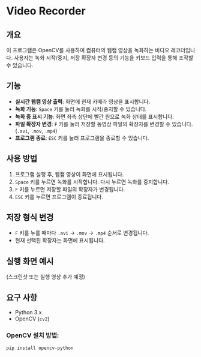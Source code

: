 # Video Recorder

## 개요
이 프로그램은 OpenCV를 사용하여 컴퓨터의 웹캠 영상을 녹화하는 비디오 레코더입니다. 사용자는 녹화 시작/중지, 저장 확장자 변경 등의 기능을 키보드 입력을 통해 조작할 수 있습니다.

## 기능
- **실시간 웹캠 영상 출력**: 화면에 현재 카메라 영상을 표시합니다.
- **녹화 기능**: `Space` 키를 눌러 녹화를 시작/중지할 수 있습니다.
- **녹화 중 표시 기능**: 화면 좌측 상단에 빨간 원으로 녹화 상태를 표시합니다.
- **파일 확장자 변경**: `F` 키를 눌러 저장할 동영상 파일의 확장자를 변경할 수 있습니다. (`.avi`, `.mov`, `.mp4`)
- **프로그램 종료**: `ESC` 키를 눌러 프로그램을 종료할 수 있습니다.

## 사용 방법
1. 프로그램 실행 후, 웹캠 영상이 화면에 표시됩니다.
2. `Space` 키를 누르면 녹화를 시작합니다. 다시 누르면 녹화를 중지합니다.
3. `F` 키를 누르면 저장할 파일의 확장자가 변경됩니다.
4. `ESC` 키를 누르면 프로그램이 종료됩니다.

## 저장 형식 변경
- `F` 키를 누를 때마다 `.avi` → `.mov` → `.mp4` 순서로 변경됩니다.
- 현재 선택된 확장자는 화면에 표시됩니다.

## 실행 화면 예시
(스크린샷 또는 실행 영상 추가 예정)

## 요구 사항
- Python 3.x
- OpenCV (`cv2`)
  
### OpenCV 설치 방법:
```sh
pip install opencv-python
